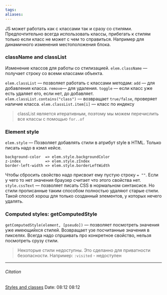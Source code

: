 ```yaml
---
tags: 
aliases: 
---
```


JS может работать как с классами так и сразу со стилями. Предпочтительно всегда использовать классы, прибегать к стилям только если класс не может с чем то справиться. Например для динамичного изменения местоположения блока.


### className and classList
Изменение классов для работы со стилизацией.
`elem.className`  — получает строку со всеми классами объекта.

`elem.classList` — позволяет работать с классами методам: `add` — для добавления класса. `remove`— для удаления. `toggle` — если класс уже есть удаляет его, если нет, до добавляет.
`elem.classList.contains("class")` — возвращает  `true/false`, проверяет наличие класса.
`elem.classList.item[i]` — класс по индексу
> classList является итеративным, поэтому мы можем перечислить все классы с помощью `for..of`

### Element style
`elem.style` — Позволяет добавлять стили в атрибут style в HTML. Только писать надо в кэмл кейсе.
```
background-color  => elem.style.backgroundColor
z-index			  => elem.style.zIndex 
border-left-width => elem.style.borderLeftWidth
```

Чтобы сбросить свойство надо присвоит ему пустую строку `= ""`. Если у чего то нет значения браузер считает что этого свойства нет.
`style.cssText` — позволяет писать CSS в нормальном синтаксисе. Но стили прописанные таким способом полностью удаляют старые стили. Такой способ хорош для только созданный элементов, у которых нечего удалять.
### Computed styles: getComputedStyle
`getComputedStyle(element, [pseudo])` — позволяет посмотреть значения уже имеющийхся стилей. Возвращает узе посчитанные значения в пикселях. Всегда надо спршивать про конкретное свойство, нельзя посмотреть срузу стили.
> Некоторые стили недоступны. Это сделанно для приватности безопасности. Например: `:visited` - недоступен


---
###### Citation
[Styles and classes](https://javascript.info/styles-and-classes)
Date: 08:12 08:12
